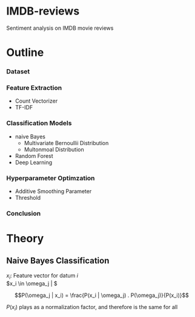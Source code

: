IMDB-reviews
============

Sentiment analysis on IMDB movie reviews


# Outline

### Dataset

### Feature Extraction

  * Count Vectorizer
  * TF-IDF

### Classification Models

  * naive Bayes 
	* Multivariate Bernoullii Distribution
	* Multonmoal Distribution
  * Random Forest
  * Deep Learning

### Hyperparameter Optimzation

  * Additive Smoothing Parameter
  * Threshold

### Conclusion


# Theory

## Naive Bayes Classification

$x_i$: Feature vector for datum $i$  
$x_i \in \omega_j | $


$$P(\omega_j | x_i) = \frac{P(x_i | \omega_j) . P(\omega_j)}{P(x_i)}$$

$P(x_i)$ plays as a normalization factor, and therefore is the same for all 
